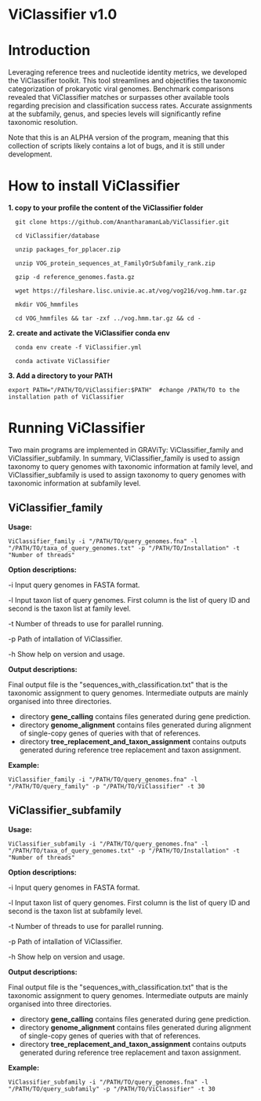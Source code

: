 # ViClassifier v1.0

# Introduction
Leveraging reference trees and nucleotide identity metrics, we developed the ViClassifier toolkit. This tool streamlines and objectifies the taxonomic categorization of prokaryotic viral genomes. Benchmark comparisons revealed that ViClassifier matches or surpasses other available tools regarding precision and classification success rates. Accurate assignments at the subfamily, genus, and species levels will significantly refine taxonomic resolution.

Note that this is an ALPHA version of the program, meaning that this collection of scripts likely contains a lot of bugs, and it is still under development.


# How to install ViClassifier

**1. copy to your profile the content of the ViClassifier folder**
```
  git clone https://github.com/AnantharamanLab/ViClassifier.git
  
  cd ViClassifier/database
  
  unzip packages_for_pplacer.zip
  
  unzip VOG_protein_sequences_at_FamilyOrSubfamily_rank.zip
  
  gzip -d reference_genomes.fasta.gz
  
  wget https://fileshare.lisc.univie.ac.at/vog/vog216/vog.hmm.tar.gz
  
  mkdir VOG_hmmfiles
  
  cd VOG_hmmfiles && tar -zxf ../vog.hmm.tar.gz && cd -
```  

**2. create and activate the ViClassifier conda env**
```
  conda env create -f ViClassifier.yml
  
  conda activate ViClassifier
```  

**3. Add a directory to your PATH**    
```
export PATH="/PATH/TO/ViClassifier:$PATH"  #change /PATH/TO to the installation path of ViClassifier 
```
# Running ViClassifier

Two main programs are implemented in GRAViTy: ViClassifier_family and ViClassifier_subfamily. In summary, ViClassifier_family is used to assign taxonomy to query genomes with taxonomic information at family level, and ViClassifier_subfamily is used to assign taxonomy to query genomes with taxonomic information at subfamily level.

## **ViClassifier_family**

**Usage:**
```
ViClassifier_family -i "/PATH/TO/query_genomes.fna" -l "/PATH/TO/taxa_of_query_genomes.txt" -p "/PATH/TO/Installation" -t "Number of threads"
```
**Option descriptions:**

-i     Input query genomes in FASTA format.

-l     Input taxon list of query genomes. First column is the list of query ID and second is the taxon list at family level.

-t     Number of threads to use for parallel running.

-p     Path of intallation of ViClassifier.

-h     Show help on version and usage.


**Output descriptions:**

Final output file is the "sequences_with_classification.txt" that is the taxonomic assignment to query genomes.
Intermediate outputs are mainly organised into three directories.

- directory **gene_calling** contains files generated during gene prediction.
- directory **genome_alignment** contains files generated during alignment of single-copy genes of queries with that of references.
- directory **tree_replacement_and_taxon_assignment** contains outputs generated during reference tree replacement and taxon assignment.

**Example:**
```
ViClassifier_family -i "/PATH/TO/query_genomes.fna" -l "/PATH/TO/query_family" -p "/PATH/TO/ViClassifier" -t 30
```

## **ViClassifier_subfamily**

**Usage:**
```
ViClassifier_subfamily -i "/PATH/TO/query_genomes.fna" -l "/PATH/TO/taxa_of_query_genomes.txt" -p "/PATH/TO/Installation" -t "Number of threads"
```
**Option descriptions:**

-i     Input query genomes in FASTA format.

-l     Input taxon list of query genomes. First column is the list of query ID and second is the taxon list at subfamily level.

-t     Number of threads to use for parallel running.

-p     Path of intallation of ViClassifier.

-h     Show help on version and usage.


**Output descriptions:**

Final output file is the "sequences_with_classification.txt" that is the taxonomic assignment to query genomes.
Intermediate outputs are mainly organised into three directories.

- directory **gene_calling** contains files generated during gene prediction.
- directory **genome_alignment** contains files generated during alignment of single-copy genes of queries with that of references.
- directory **tree_replacement_and_taxon_assignment** contains outputs generated during reference tree replacement and taxon assignment.


**Example:**
```
ViClassifier_subfamily -i "/PATH/TO/query_genomes.fna" -l "/PATH/TO/query_subfamily" -p "/PATH/TO/ViClassifier" -t 30
```
